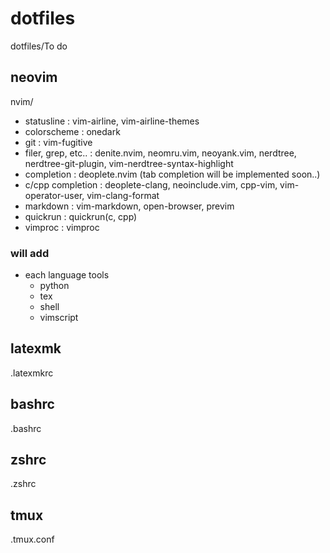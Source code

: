 # dotfiles
dotfiles/To do

## neovim
nvim/
- statusline : vim-airline, vim-airline-themes
- colorscheme : onedark
- git : vim-fugitive
- filer, grep, etc.. : denite.nvim, neomru.vim, neoyank.vim, nerdtree, nerdtree-git-plugin, vim-nerdtree-syntax-highlight
- completion : deoplete.nvim (tab completion will be implemented soon..)
- c/cpp completion : deoplete-clang, neoinclude.vim, cpp-vim, vim-operator-user, vim-clang-format
- markdown : vim-markdown, open-browser, previm
- quickrun : quickrun(c, cpp)
- vimproc : vimproc

### will add
- each language tools
    - python
    - tex
    - shell
    - vimscript

## latexmk
.latexmkrc

## bashrc
.bashrc

## zshrc
.zshrc

## tmux
.tmux.conf
